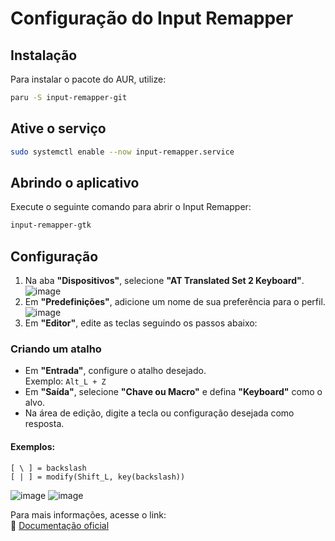# Configuração do Input Remapper

## Instalação
Para instalar o pacote do AUR, utilize:

```bash
paru -S input-remapper-git
```
## Ative o serviço

```bash
sudo systemctl enable --now input-remapper.service
```

## Abrindo o aplicativo
Execute o seguinte comando para abrir o Input Remapper:

```bash
input-remapper-gtk
```

## Configuração

1. Na aba **"Dispositivos"**, selecione **"AT Translated Set 2 Keyboard"**.
![image](https://github.com/user-attachments/assets/c4ade2e6-be5e-4ec4-a8ba-273c0327cce9)
2. Em **"Predefinições"**, adicione um nome de sua preferência para o perfil.
![image](https://github.com/user-attachments/assets/c05f1a90-927d-4258-aa70-8c2b0c1e7fe3)
3. Em **"Editor"**, edite as teclas seguindo os passos abaixo:

### Criando um atalho

- Em **"Entrada"**, configure o atalho desejado.  
  Exemplo: `Alt_L + Z`
- Em **"Saída"**, selecione **"Chave ou Macro"** e defina **"Keyboard"** como o alvo.
- Na área de edição, digite a tecla ou configuração desejada como resposta.

#### Exemplos:
```plaintext
[ \ ] = backslash
[ | ] = modify(Shift_L, key(backslash))
```
![image](https://github.com/user-attachments/assets/c35c55d9-e73f-47e9-953c-a5dbcd1a298a)
![image](https://github.com/user-attachments/assets/0e64c3ab-4c6e-4b91-b198-3f67533b977f)

Para mais informações, acesse o link:  
🔗 [Documentação oficial](https://github.com/sezanzeb/input-remapper/blob/main/readme/examples.md)


